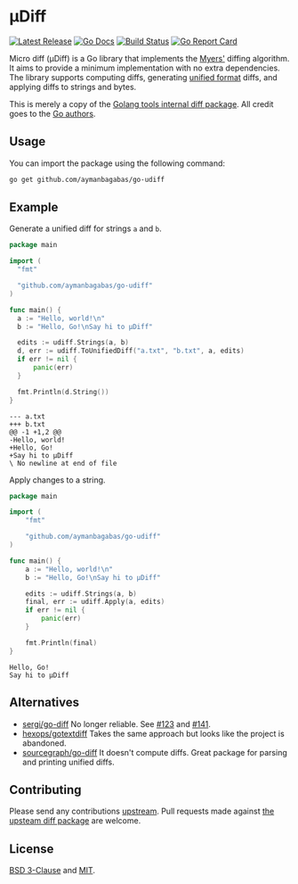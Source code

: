 # µDiff

<p>
<a href="https://github.com/aymanbagabas/go-udiff/releases"><img src="https://img.shields.io/github/release/aymanbagabas/go-udiff.svg" alt="Latest Release"></a>
<a href="https://pkg.go.dev/github.com/aymanbagabas/go-udiff?tab=doc"><img src="https://godoc.org/github.com/golang/gddo?status.svg" alt="Go Docs"></a>
<a href="https://github.com/aymanbagabas/go-udiff/actions"><img src="https://github.com/aymanbagabas/go-udiff/workflows/build/badge.svg" alt="Build Status"></a>
<a href="https://goreportcard.com/report/github.com/aymanbagabas/go-udiff"><img alt="Go Report Card" src="https://goreportcard.com/badge/github.com/aymanbagabas/go-udiff"></a>
</p>

Micro diff (µDiff) is a Go library that implements the
[Myers'](http://www.xmailserver.org/diff2.pdf) diffing algorithm. It aims to
provide a minimum implementation with no extra dependencies. The
library supports computing diffs, generating [unified format](https://www.gnu.org/software/diffutils/manual/html_node/Unified-Format.html)
diffs, and applying diffs to strings and bytes.

This is merely a copy of the [Golang tools internal diff package](https://github.com/golang/tools/tree/master/internal/diff).
All credit goes to the [Go authors](https://go.dev/AUTHORS).

## Usage

You can import the package using the following command:

```bash
go get github.com/aymanbagabas/go-udiff
```

## Example

Generate a unified diff for strings `a` and `b`.

```go
package main

import (
  "fmt"

  "github.com/aymanbagabas/go-udiff"
)

func main() {
  a := "Hello, world!\n"
  b := "Hello, Go!\nSay hi to µDiff"

  edits := udiff.Strings(a, b)
  d, err := udiff.ToUnifiedDiff("a.txt", "b.txt", a, edits)
  if err != nil {
      panic(err)
  }

  fmt.Println(d.String())
}
```

```
--- a.txt
+++ b.txt
@@ -1 +1,2 @@
-Hello, world!
+Hello, Go!
+Say hi to µDiff
\ No newline at end of file
```

Apply changes to a string.

```go
package main

import (
	"fmt"

	"github.com/aymanbagabas/go-udiff"
)

func main() {
	a := "Hello, world!\n"
	b := "Hello, Go!\nSay hi to µDiff"

	edits := udiff.Strings(a, b)
	final, err := udiff.Apply(a, edits)
	if err != nil {
		panic(err)
	}

	fmt.Println(final)
}
```

```
Hello, Go!
Say hi to µDiff
```

## Alternatives

- [sergi/go-diff](https://github.com/sergi/go-diff) No longer reliable. See [#123](https://github.com/sergi/go-diff/issues/123) and [#141](https://github.com/sergi/go-diff/pull/141).
- [hexops/gotextdiff](https://github.com/hexops/gotextdiff) Takes the same approach but looks like the project is abandoned.
- [sourcegraph/go-diff](https://github.com/sourcegraph/go-diff) It doesn't compute diffs. Great package for parsing and printing unified diffs.

## Contributing

Please send any contributions [upstream](https://github.com/golang/tools). Pull
requests made against [the upsteam diff package](https://github.com/golang/tools/tree/master/internal/diff)
are welcome.

## License

[BSD 3-Clause](./LICENSE-BSD) and [MIT](./LICENSE-MIT).
